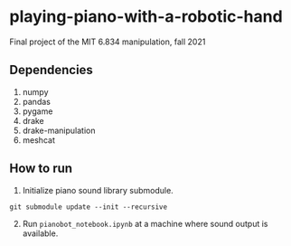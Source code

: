 # playing-piano-with-a-robotic-hand
Final project of the MIT 6.834 manipulation, fall 2021

## Dependencies

1. numpy
2. pandas
3. pygame
4. drake
5. drake-manipulation
6. meshcat

## How to run

1. Initialize piano sound library submodule.
```
git submodule update --init --recursive
```

2. Run  `pianobot_notebook.ipynb` at a machine where sound output is available.

